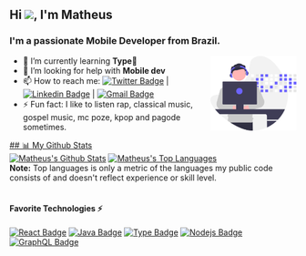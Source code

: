 <h2 >Hi <img src="https://raw.githubusercontent.com/MartinHeinz/MartinHeinz/master/wave.gif" width="30px">, I'm Matheus</h2>
<h3 >I'm a passionate Mobile Developer from Brazil.</h3>

<img src="https://github.com/MatheusF99/MatheusF99/blob/Workplace/assets/developer.svg" width="30%" align="right"/>

- 🌱 I’m currently learning **Type💙**
- 🤔 I’m looking for help with **Mobile dev** 
- 📫 How to reach me: [![Twitter Badge](https://img.shields.io/twitter/url?style=social&url=https%3A%2F%2Ftwitter.com%2FMatynele)](https://twitter.com/Matynele) | [![Linkedin Badge](https://img.shields.io/badge/-Matheus%20Fontenele-6633cc?style=flat-square&logo=Linkedin&logoColor=white&link=https://www.linkedin.com/in/matheus-fontenele-7433aa194/)](https://www.linkedin.com/in/matheus-fontenele-7433aa194/) |
[![Gmail Badge](https://img.shields.io/badge/-mc79846@gmail.com-6633cc?style=flat-square&logo=Gmail&logoColor=white&link=mailto:mc79846@gmail.com)](mailto:mc79846@gmail.com)
- ⚡ Fun fact: I like to listen rap, classical music, gospel music, mc poze, kpop and pagode sometimes.

<!--
**MatheusF99/MatheusF99** is a ✨ _special_ ✨ repository because its `README.md` (this file) appears on your GitHub profile.
Here are some ideas to get you started:
-->

<div>
  <a href="https://github.com/MatheusF99">
  ## 📊 My Github Stats
  <br/>
      <a href="https://github.com/MatheusF99"><img alt="Matheus's Github Stats" src="https://github-readme-stats.vercel.app/api?username=MatheusF99&show_icons=true&count_private=true&theme=react&hide_border=true&bg_color=0D1117" /></a>
    <a href="https://github.com/MatheusF99"><img alt="Matheus's Top Languages" src="https://github-readme-stats.vercel.app/api/top-langs/?username=MatheusF99&langs_count=8&count_private=true&layout=compact&theme=react&hide_border=true&bg_color=0D1117" /></a>
    <br/>
    <b>Note:</b> Top languages is only a metric of the languages my public code consists of and doesn't reflect experience or skill level.
  <br/>
  <br/>
</div>
  
#### Favorite Technologies ⚡

<!-- TODO: Make technologies links takes you to repositories -->

[![React Badge](https://img.shields.io/badge/-React-61DBFB?style=for-the-badge&labelColor=black&logo=react&logoColor=61DBFB)](#) [![Java Badge](https://img.shields.io/badge/-Java-F0DB4F?style=for-the-badge&labelColor=black&logo=java&logoColor=F0DB4F)](#) [![Type Badge](https://img.shields.io/badge/-Type-007acc?style=for-the-badge&labelColor=black&logo=type&logoColor=007acc)](#) [![Nodejs Badge](https://img.shields.io/badge/-Nodejs-3C873A?style=for-the-badge&labelColor=black&logo=node.js&logoColor=3C873A)](#) [![GraphQL Badge](https://img.shields.io/badge/-GraphQl-e535ab?style=for-the-badge&labelColor=black&logo=node.js&logoColor=e535ab)](#)


<!---
MatheusFontenele/MatheusFontenele is a ✨ special ✨ repository because its `README.md` (this file) appears on your GitHub profile.
You can click the Preview link to take a look at your changes.
--->
